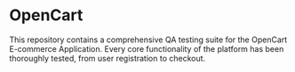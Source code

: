 # OpenCart
This repository contains a comprehensive QA testing suite for the OpenCart E-commerce Application. Every core functionality of the platform has been thoroughly tested, from user registration to checkout.
